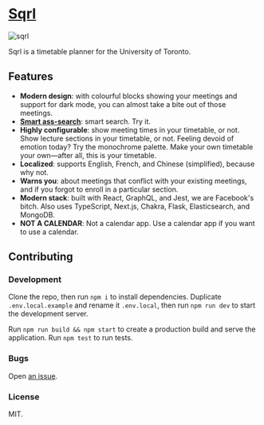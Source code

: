 # [Sqrl](https://sqrl.uoft.in)

![sqrl](https://user-images.githubusercontent.com/16643012/129467460-56777de2-8bb5-4d09-8e84-7d9e2b19ceae.jpg)

Sqrl is a timetable planner for the University of Toronto.

## Features

-   **Modern design**: with colourful blocks showing your meetings and support for dark mode, you can almost take a bite out of those meetings.
-   **[Smart ass-search](https://xkcd.com/37/)**: smart search. Try it.
-   **Highly configurable**: show meeting times in your timetable, or not. Show lecture sections in your timetable, or not. Feeling devoid of emotion today? Try the monochrome palette. Make your own timetable your own—after all, this is your timetable.
-   **Localized**: supports English, French, and Chinese (simplified), because why not.
-   **Warns you**: about meetings that conflict with your existing meetings, and if you forgot to enroll in a particular section.
-   **Modern stack**: built with React, GraphQL, and Jest, we are Facebook's bitch. Also uses TypeScript, Next.js, Chakra, Flask, Elasticsearch, and MongoDB.
-   **NOT A CALENDAR**: Not a calendar app. Use a calendar app if you want to use a calendar.

## Contributing

### Development

Clone the repo, then run `npm i` to install dependencies. Duplicate `.env.local.example` and rename it `.env.local`, then run `npm run dev` to start the development server.

Run `npm run build && npm start` to create a production build and serve the application. Run `npm test` to run tests.

### Bugs

Open [an issue](https://github.com/sqrl-planner/sqrl-client/issues).

### License

MIT.
